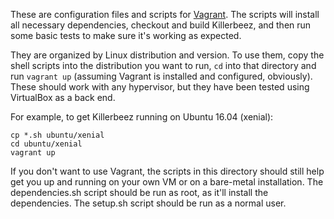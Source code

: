 These are configuration files and scripts for [Vagrant](https://www.vagrantup.com/).
The scripts will install all necessary dependencies, checkout and build
Killerbeez, and then run some basic tests to make sure it's working as
expected.

They are organized by Linux distribution and version.  To use them, copy the
shell scripts into the distribution you want to run, `cd` into that directory
and run `vagrant up` (assuming Vagrant is installed and configured, obviously).
These should work with any hypervisor, but they have been tested using
VirtualBox as a back end.

For example, to get Killerbeez running on Ubuntu 16.04 (xenial):
```
cp *.sh ubuntu/xenial
cd ubuntu/xenial
vagrant up
```

If you don't want to use Vagrant, the scripts in this directory should still
help get you up and running on your own VM or on a bare-metal installation.
The dependencies.sh script should be run as root, as it'll install the
dependencies.  The setup.sh script should be run as a normal user.

